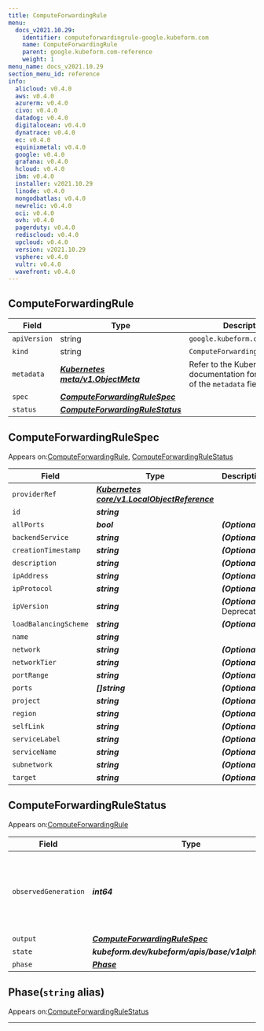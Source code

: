 ```yaml
---
title: ComputeForwardingRule
menu:
  docs_v2021.10.29:
    identifier: computeforwardingrule-google.kubeform.com
    name: ComputeForwardingRule
    parent: google.kubeform.com-reference
    weight: 1
menu_name: docs_v2021.10.29
section_menu_id: reference
info:
  alicloud: v0.4.0
  aws: v0.4.0
  azurerm: v0.4.0
  civo: v0.4.0
  datadog: v0.4.0
  digitalocean: v0.4.0
  dynatrace: v0.4.0
  ec: v0.4.0
  equinixmetal: v0.4.0
  google: v0.4.0
  grafana: v0.4.0
  hcloud: v0.4.0
  ibm: v0.4.0
  installer: v2021.10.29
  linode: v0.4.0
  mongodbatlas: v0.4.0
  newrelic: v0.4.0
  oci: v0.4.0
  ovh: v0.4.0
  pagerduty: v0.4.0
  rediscloud: v0.4.0
  upcloud: v0.4.0
  version: v2021.10.29
  vsphere: v0.4.0
  vultr: v0.4.0
  wavefront: v0.4.0
---
```


## ComputeForwardingRule
| Field | Type | Description |
| ------ | ----- | ----------- |
| `apiVersion` | string | `google.kubeform.com/v1alpha1` |
|    `kind` | string | `ComputeForwardingRule` |
| `metadata` | ***[Kubernetes meta/v1.ObjectMeta](https://v1-18.docs.kubernetes.io/docs/reference/generated/kubernetes-api/v1.18/#objectmeta-v1-meta)***|Refer to the Kubernetes API documentation for the fields of the `metadata` field.|
| `spec` | ***[ComputeForwardingRuleSpec](#computeforwardingrulespec)***||
| `status` | ***[ComputeForwardingRuleStatus](#computeforwardingrulestatus)***||
## ComputeForwardingRuleSpec

Appears on:[ComputeForwardingRule](#computeforwardingrule), [ComputeForwardingRuleStatus](#computeforwardingrulestatus)

| Field | Type | Description |
| ------ | ----- | ----------- |
| `providerRef` | ***[Kubernetes core/v1.LocalObjectReference](https://v1-18.docs.kubernetes.io/docs/reference/generated/kubernetes-api/v1.18/#localobjectreference-v1-core)***||
| `id` | ***string***||
| `allPorts` | ***bool***| ***(Optional)*** |
| `backendService` | ***string***| ***(Optional)*** |
| `creationTimestamp` | ***string***| ***(Optional)*** |
| `description` | ***string***| ***(Optional)*** |
| `ipAddress` | ***string***| ***(Optional)*** |
| `ipProtocol` | ***string***| ***(Optional)*** |
| `ipVersion` | ***string***| ***(Optional)*** Deprecated|
| `loadBalancingScheme` | ***string***| ***(Optional)*** |
| `name` | ***string***||
| `network` | ***string***| ***(Optional)*** |
| `networkTier` | ***string***| ***(Optional)*** |
| `portRange` | ***string***| ***(Optional)*** |
| `ports` | ***[]string***| ***(Optional)*** |
| `project` | ***string***| ***(Optional)*** |
| `region` | ***string***| ***(Optional)*** |
| `selfLink` | ***string***| ***(Optional)*** |
| `serviceLabel` | ***string***| ***(Optional)*** |
| `serviceName` | ***string***| ***(Optional)*** |
| `subnetwork` | ***string***| ***(Optional)*** |
| `target` | ***string***| ***(Optional)*** |
## ComputeForwardingRuleStatus

Appears on:[ComputeForwardingRule](#computeforwardingrule)

| Field | Type | Description |
| ------ | ----- | ----------- |
| `observedGeneration` | ***int64***| ***(Optional)*** Resource generation, which is updated on mutation by the API Server.|
| `output` | ***[ComputeForwardingRuleSpec](#computeforwardingrulespec)***| ***(Optional)*** |
| `state` | ***kubeform.dev/kubeform/apis/base/v1alpha1.State***| ***(Optional)*** |
| `phase` | ***[Phase](#phase)***| ***(Optional)*** |
## Phase(`string` alias)

Appears on:[ComputeForwardingRuleStatus](#computeforwardingrulestatus)

---

